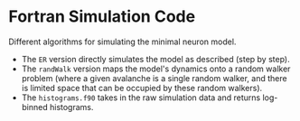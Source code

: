 # Fortran Simulation Code 

Different algorithms for simulating the minimal neuron model. 

* The `ER` version directly simulates the model as described (step by step). 
* The `randWalk` version maps the model's dynamics onto a random walker problem (where a given avalanche is a single random walker, and there is limited space that can be occupied by these random walkers). 
* The `histograms.f90` takes in the raw simulation data and returns log-binned histograms. 